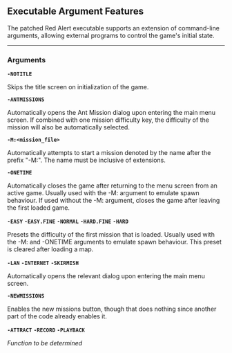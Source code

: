 ## Executable Argument Features ##

The patched Red Alert executable supports an extension of command-line arguments, allowing external programs to control the game's initial state.

-------

### Arguments ###


**`-NOTITLE`**

Skips the title screen on initialization of the game.



**`-ANTMISSIONS`**

Automatically opens the Ant Mission dialog upon entering the main menu screen. If combined with one mission difficulty key, the difficulty of the mission will also be automatically selected.



**`-M:<mission_file>`**

Automatically attempts to start a mission denoted by the name after the prefix "-M:". The name must be inclusive of extensions.



**`-ONETIME`**

Automatically closes the game after returning to the menu screen from an active game. Usually used with the -M:<mission> argument to emulate spawn behaviour. If used without the -M:<mission> argument, closes the game after leaving the first loaded game.



**`-EASY`**
**`-EASY.FINE`**
**`-NORMAL`**
**`-HARD.FINE`**
**`-HARD`**

Presets the difficulty of the first mission that is loaded. Usually used with the -M:<mission> and -ONETIME arguments to emulate spawn behaviour. This preset is cleared after loading a map.



**`-LAN`**
**`-INTERNET`**
**`-SKIRMISH`**

Automatically opens the relevant dialog upon entering the main menu screen.



**`-NEWMISSIONS`**

Enables the new missions button, though that does nothing since another part of the code already enables it.



**`-ATTRACT`**
**`-RECORD`**
**`-PLAYBACK`**

*Function to be determined*


